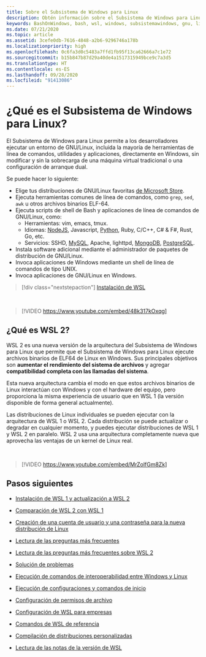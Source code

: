 ```yaml
---
title: Sobre el Subsistema de Windows para Linux
description: Obtén información sobre el Subsistema de Windows para Linux, incluidas las diferentes versiones y las formas en que puedes usarlas.
keywords: BashOnWindows, bash, wsl, windows, subsistemawindows, gnu, linux
ms.date: 07/21/2020
ms.topic: article
ms.assetid: 3cefe0db-7616-4848-a2b6-9296746a178b
ms.localizationpriority: high
ms.openlocfilehash: 0c6fa3d0c5483a7ffd1fb95f13ca62666a7c1e72
ms.sourcegitcommit: b15b847b87d29a40de4a1517315949bce9c7a3d5
ms.translationtype: HT
ms.contentlocale: es-ES
ms.lasthandoff: 09/28/2020
ms.locfileid: "91413086"
---
```

# <a name="what-is-the-windows-subsystem-for-linux"></a>¿Qué es el Subsistema de Windows para Linux?

El Subsistema de Windows para Linux permite a los desarrolladores ejecutar un entorno de GNU/Linux, incluida la mayoría de herramientas de línea de comandos, utilidades y aplicaciones, directamente en Windows, sin modificar y sin la sobrecarga de una máquina virtual tradicional o una configuración de arranque dual.

Se puede hacer lo siguiente:

* Elige tus distribuciones de GNU/Linux favoritas [de Microsoft Store](https://aka.ms/wslstore).
* Ejecuta herramientas comunes de línea de comandos, como `grep`, `sed`, `awk` u otros archivos binarios ELF-64.
* Ejecuta scripts de shell de Bash y aplicaciones de línea de comandos de GNU/Linux, como:  
    * Herramientas: vim, emacs, tmux.
    * Idiomas: [NodeJS](/windows/nodejs/setup-on-wsl2), Javascript, [Python](/windows/python/web-frameworks), Ruby, C/C++, C# & F#, Rust, Go, etc.
    * Servicios: SSHD, [MySQL](./tutorials/wsl-database.md), Apache, lighttpd, [MongoDB](./tutorials/wsl-database.md), [PostgreSQL](./tutorials/wsl-database.md).
* Instala software adicional mediante el administrador de paquetes de distribución de GNU/Linux.
* Invoca aplicaciones de Windows mediante un shell de línea de comandos de tipo UNIX.
* Invoca aplicaciones de GNU/Linux en Windows.

> [!div class="nextstepaction"]
> [Instalación de WSL](install-win10.md)

<br>

> [!VIDEO https://www.youtube.com/embed/48k317kOxqg]

## <a name="what-is-wsl-2"></a>¿Qué es WSL 2?

WSL 2 es una nueva versión de la arquitectura del Subsistema de Windows para Linux que permite que el Subsistema de Windows para Linux ejecute archivos binarios de ELF64 de Linux en Windows. Sus principales objetivos son **aumentar el rendimiento del sistema de archivos** y agregar **compatibilidad completa con las llamadas del sistema**.

Esta nueva arquitectura cambia el modo en que estos archivos binarios de Linux interactúan con Windows y con el hardware del equipo, pero proporciona la misma experiencia de usuario que en WSL 1 (la versión disponible de forma general actualmente).

Las distribuciones de Linux individuales se pueden ejecutar con la arquitectura de WSL 1 o WSL 2. Cada distribución se puede actualizar o degradar en cualquier momento, y puedes ejecutar distribuciones de WSL 1 y WSL 2 en paralelo. WSL 2 usa una arquitectura completamente nueva que aprovecha las ventajas de un kernel de Linux real.

<br>

> [!VIDEO https://www.youtube.com/embed/MrZolfGm8Zk]

## <a name="next-steps"></a>Pasos siguientes

* [Instalación de WSL 1 y actualización a WSL 2](./install-win10.md)

* [Comparación de WSL 2 con WSL 1](./compare-versions.md)

* [Creación de una cuenta de usuario y una contraseña para la nueva distribución de Linux](./user-support.md)

* [Lectura de las preguntas más frecuentes](./faq.md)

* [Lectura de las preguntas más frecuentes sobre WSL 2](./wsl2-faq.md)

* [Solución de problemas](./troubleshooting.md)

* [Ejecución de comandos de interoperabilidad entre Windows y Linux](./interop.md)

* [Ejecución de configuraciones y comandos de inicio](./wsl-config.md)

* [Configuración de permisos de archivo](./file-permissions.md)

* [Configuración de WSL para empresas](./enterprise.md)

* [Comandos de WSL de referencia](./reference.md)

* [Compilación de distribuciones personalizadas](./build-custom-distro.md)

* [Lectura de las notas de la versión de WSL](./release-notes.md)